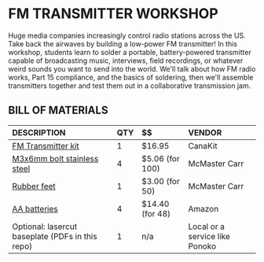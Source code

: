 # FM TRANSMITTER WORKSHOP

Huge media companies increasingly control radio stations across the US. Take back the airwaves by building a low-power FM transmitter! In this workshop, students learn to solder a portable, battery-powered transmitter capable of broadcasting music, interviews, field recordings, or whatever weird sounds you want to send into the world. We'll talk about how FM radio works, Part 15 compliance, and the basics of soldering, then we'll assemble transmitters together and test them out in a collaborative transmission jam.

## BILL OF MATERIALS  

| DESCRIPTION | QTY | $$ | VENDOR |
|:---|:---|:---|:---|
| [FM Transmitter kit](https://www.canakit.com/universal-fm-transmitter-with-mic-and-line-inputs-kit-ck108-uk108.html) | 1 | $16.95 | CanaKit |
| [M3x6mm bolt stainless steel](https://www.mcmaster.com/92095a179) | 4 | $5.06 (for 100) | McMaster Carr |
| [Rubber feet](https://www.mcmaster.com/95495k719) | 1 | $3.00 (for 50) | McMaster Carr |
| [AA batteries](https://www.amazon.com/dp/B00MNV8E0C/ref=cm_sw_em_r_mt_dp_U_UAaECb48TRNEN ) | 4 | $14.40 (for 48) | Amazon |
| Optional: lasercut baseplate (PDFs in this repo) | 1 | n/a | Local or a service like Ponoko | 


